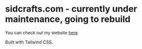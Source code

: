 # sidcrafts.com - currently under maintenance, going to rebuild
You can check out my website [here](https://sidcrafts.com)

Built with Tailwind CSS.
